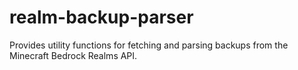 # realm-backup-parser
Provides utility functions for fetching and parsing backups from the Minecraft Bedrock Realms API.
